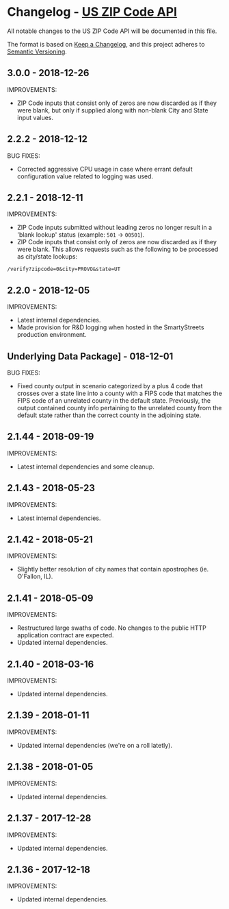 # Changelog - [US ZIP Code API](https://smartystreets.com/docs/local/us-zipcode-api)

All notable changes to the US ZIP Code API will be documented in this file.

The format is based on [Keep a Changelog](https://keepachangelog.com/en/1.0.0/), and this project adheres to [Semantic Versioning](https://semver.org/spec/v2.0.0.html).


## 3.0.0 - 2018-12-26

IMPROVEMENTS:

- ZIP Code inputs that consist only of zeros are now discarded as if they were blank, but only if supplied along with non-blank City and State input values.


## 2.2.2 - 2018-12-12

BUG FIXES:

- Corrected aggressive CPU usage in case where errant default configuration value related to logging was used.


## 2.2.1 - 2018-12-11

IMPROVEMENTS:

- ZIP Code inputs submitted without leading zeros no longer result in a 'blank lookup' status (example: `501` -> `00501`).
- ZIP Code inputs that consist only of zeros are now discarded as if they were blank. This allows requests such as the following to be processed as city/state lookups:

`/verify?zipcode=0&city=PROVO&state=UT`

## 2.2.0 - 2018-12-05

IMPROVEMENTS:

- Latest internal dependencies.
- Made provision for R&D logging when hosted in the SmartyStreets production environment.

## Underlying Data Package] - 018-12-01

BUG FIXES:

- Fixed county output in scenario categorized by a plus 4 code that crosses over a state line into a county with a FIPS code that matches the FIPS code of an unrelated county in the default state. Previously, the output contained county info pertaining to the unrelated county from the default state rather than the correct county in the adjoining state.
 

## 2.1.44 - 2018-09-19

IMPROVEMENTS:

- Latest internal dependencies and some cleanup.


## 2.1.43 - 2018-05-23

IMPROVEMENTS:

- Latest internal dependencies.


## 2.1.42 - 2018-05-21

IMPROVEMENTS:

- Slightly better resolution of city names that contain apostrophes (ie. O'Fallon, IL).


## 2.1.41 - 2018-05-09

IMPROVEMENTS:

- Restructured large swaths of code. No changes to the public HTTP application contract are expected.
- Updated internal dependencies.


## 2.1.40 - 2018-03-16

IMPROVEMENTS:

- Updated internal dependencies.


## 2.1.39 - 2018-01-11

IMPROVEMENTS:

- Updated internal dependencies (we're on a roll latetly).


## 2.1.38 - 2018-01-05

IMPROVEMENTS:

- Updated internal dependencies.


## 2.1.37 - 2017-12-28

IMPROVEMENTS:

- Updated internal dependencies.


## 2.1.36 - 2017-12-18

IMPROVEMENTS:

- Updated internal dependencies.


